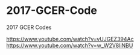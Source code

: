 # 2017-GCER-Code
2017 GCER Codes

https://www.youtube.com/watch?v=vUJGEZ394Ac
https://www.youtube.com/watch?v=w_W2V8liNBU
